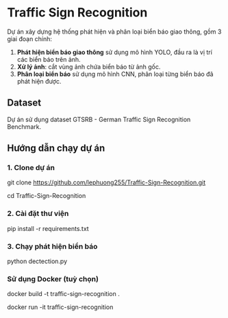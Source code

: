 # Traffic Sign Recognition

Dự án xây dựng hệ thống phát hiện và phân loại biển báo giao thông, gồm 3 giai đoạn chính:

1. **Phát hiện biển báo giao thông** sử dụng mô hình YOLO, đầu ra là vị trí các biển báo trên ảnh.
2. **Xử lý ảnh**: cắt vùng ảnh chứa biển báo từ ảnh gốc.
3. **Phân loại biển báo** sử dụng mô hình CNN, phân loại từng biển báo đã phát hiện được.

## Dataset

Dự án sử dụng dataset GTSRB - German Traffic Sign Recognition Benchmark.

## Hướng dẫn chạy dự án

### 1. Clone dự án

git clone https://github.com/lephuong255/Traffic-Sign-Recognition.git

cd Traffic-Sign-Recognition

### 2. Cài đặt thư viện

pip install -r requirements.txt

### 3. Chạy phát hiện biển báo

python dectection.py


### Sử dụng Docker (tuỳ chọn)

docker build -t traffic-sign-recognition .

docker run -it traffic-sign-recognition


